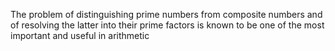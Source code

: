  The problem of distinguishing prime numbers from composite numbers and of resolving the latter into their prime factors is known to be one of the most important and useful in arithmetic 
